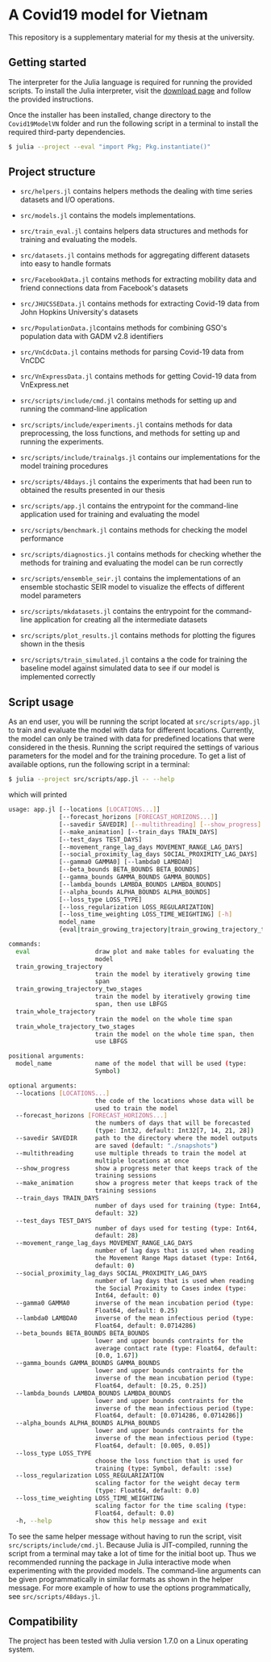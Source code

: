 # A Covid19 model for Vietnam

This repository is a supplementary material for my thesis at the university.

## Getting started

The interpreter for the Julia language is required for running the provided scripts.
To install the Julia interpreter, visit the [download page](https://julialang.org/downloads/) and follow the provided instructions.

Once the installer has been installed, change directory to the `Covid19ModelVN` folder and run the following script in a terminal to install the required third-party dependencies.

```bash
$ julia --project --eval "import Pkg; Pkg.instantiate()"
```

## Project structure

+ `src/helpers.jl` contains helpers methods the dealing with time series datasets and I/O operations.
+ `src/models.jl` contains the models implementations.
+ `src/train_eval.jl` contains helpers data structures and methods for training and evaluating the models.

+ `src/datasets.jl` contains methods for aggregating different datasets into easy to handle formats
+ `src/FacebookData.jl` contains methods for extracting mobility data and friend connections data from Facebook's datasets
+ `src/JHUCSSEData.jl` contains methods for extracting Covid-19 data from John Hopkins University's datasets
+ `src/PopulationData.jl`contains methods for combining GSO's population data with GADM v2.8 identifiers
+ `src/VnCdcData.jl` contains methods for parsing Covid-19 data from VnCDC
+ `src/VnExpressData.jl` contains methods for getting Covid-19 data from VnExpress.net

+ `src/scripts/include/cmd.jl` contains methods for setting up and running the command-line application
+ `src/scripts/include/experiments.jl` contains methods for data preprocessing, the loss functions, and methods for setting up and running the experiments.
+ `src/scripts/include/trainalgs.jl` contains our implementations for the model training procedures

+ `src/scripts/48days.jl` contains the experiments that had been run to obtained the results presented in our thesis
+ `src/scripts/app.jl` contains the entrypoint for the command-line application used for training and evaluating the model
+ `src/scripts/benchmark.jl` contains methods for checking the model performance
+ `src/scripts/diagnostics.jl` contains methods for checking whether the methods for training and evaluating the model can be run correctly
+ `src/scripts/ensemble_seir.jl` contains the implementations of an ensemble stochastic SEIR model to visualize the effects of different model parameters
+ `src/scripts/mkdatasets.jl` contains the entrypoint for the command-line application for creating all the intermediate datasets
+ `src/scripts/plot_results.jl` contains methods for plotting the figures shown in the thesis
+ `src/scripts/train_simulated.jl` contains a the code for training the baseline model against simulated data to see if our model is implemented correctly

## Script usage

As an end user, you will be running the script located at `src/scripts/app.jl` to train and evaluate the model with data for different locations.
Currently, the model can only be trained with data for predefined locations that were considered in the thesis.
Running the script required the settings of various parameters for the model and for the training procedure.
To get a list of available options, run the following script in a terminal:

```bash
$ julia --project src/scripts/app.jl -- --help
```

which will printed

```bash
usage: app.jl [--locations [LOCATIONS...]]
              [--forecast_horizons [FORECAST_HORIZONS...]]
              [--savedir SAVEDIR] [--multithreading] [--show_progress]
              [--make_animation] [--train_days TRAIN_DAYS]
              [--test_days TEST_DAYS]
              [--movement_range_lag_days MOVEMENT_RANGE_LAG_DAYS]
              [--social_proximity_lag_days SOCIAL_PROXIMITY_LAG_DAYS]
              [--gamma0 GAMMA0] [--lambda0 LAMBDA0]
              [--beta_bounds BETA_BOUNDS BETA_BOUNDS]
              [--gamma_bounds GAMMA_BOUNDS GAMMA_BOUNDS]
              [--lambda_bounds LAMBDA_BOUNDS LAMBDA_BOUNDS]
              [--alpha_bounds ALPHA_BOUNDS ALPHA_BOUNDS]
              [--loss_type LOSS_TYPE]
              [--loss_regularization LOSS_REGULARIZATION]
              [--loss_time_weighting LOSS_TIME_WEIGHTING] [-h]
              model_name
              {eval|train_growing_trajectory|train_growing_trajectory_two_stages|train_whole_trajectory|train_whole_trajectory_two_stages}

commands:
  eval                  draw plot and make tables for evaluating the
                        model
  train_growing_trajectory
                        train the model by iteratively growing time
                        span
  train_growing_trajectory_two_stages
                        train the model by iteratively growing time
                        span, then use LBFGS
  train_whole_trajectory
                        train the model on the whole time span
  train_whole_trajectory_two_stages
                        train the model on the whole time span, then
                        use LBFGS

positional arguments:
  model_name            name of the model that will be used (type:
                        Symbol)

optional arguments:
  --locations [LOCATIONS...]
                        the code of the locations whose data will be
                        used to train the model
  --forecast_horizons [FORECAST_HORIZONS...]
                        the numbers of days that will be forecasted
                        (type: Int32, default: Int32[7, 14, 21, 28])
  --savedir SAVEDIR     path to the directory where the model outputs
                        are saved (default: "./snapshots")
  --multithreading      use multiple threads to train the model at
                        multiple locations at once
  --show_progress       show a progress meter that keeps track of the
                        training sessions
  --make_animation      show a progress meter that keeps track of the
                        training sessions
  --train_days TRAIN_DAYS
                        number of days used for training (type: Int64,
                        default: 32)
  --test_days TEST_DAYS
                        number of days used for testing (type: Int64,
                        default: 28)
  --movement_range_lag_days MOVEMENT_RANGE_LAG_DAYS
                        number of lag days that is used when reading
                        the Movement Range Maps dataset (type: Int64,
                        default: 0)
  --social_proximity_lag_days SOCIAL_PROXIMITY_LAG_DAYS
                        number of lag days that is used when reading
                        the Social Proximity to Cases index (type:
                        Int64, default: 0)
  --gamma0 GAMMA0       inverse of the mean incubation period (type:
                        Float64, default: 0.25)
  --lambda0 LAMBDA0     inverse of the mean infectious period (type:
                        Float64, default: 0.0714286)
  --beta_bounds BETA_BOUNDS BETA_BOUNDS
                        lower and upper bounds contraints for the
                        average contact rate (type: Float64, default:
                        [0.0, 1.67])
  --gamma_bounds GAMMA_BOUNDS GAMMA_BOUNDS
                        lower and upper bounds contraints for the
                        inverse of the mean incubation period (type:
                        Float64, default: [0.25, 0.25])
  --lambda_bounds LAMBDA_BOUNDS LAMBDA_BOUNDS
                        lower and upper bounds contraints for the
                        inverse of the mean infectious period (type:
                        Float64, default: [0.0714286, 0.0714286])
  --alpha_bounds ALPHA_BOUNDS ALPHA_BOUNDS
                        lower and upper bounds contraints for the
                        inverse of the mean infectious period (type:
                        Float64, default: [0.005, 0.05])
  --loss_type LOSS_TYPE
                        choose the loss function that is used for
                        training (type: Symbol, default: :sse)
  --loss_regularization LOSS_REGULARIZATION
                        scaling factor for the weight decay term
                        (type: Float64, default: 0.0)
  --loss_time_weighting LOSS_TIME_WEIGHTING
                        scaling factor for the time scaling (type:
                        Float64, default: 0.0)
  -h, --help            show this help message and exit
```

To see the same helper message without having to run the script, visit `src/scripts/include/cmd.jl`.
Because Julia is JIT-compiled, running the script from a terminal may take a lot of time for the initial boot up.
Thus we recommended running the package in Julia interactive mode when experimenting with the provided models.
The command-line arguments can be given programmatically in similar formats as shown in the helper message.
For more example of how to use the options programmatically, see `src/scripts/48days.jl`.

## Compatibility

The project has been tested with Julia version 1.7.0 on a Linux operating system.
